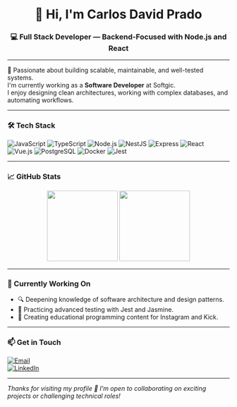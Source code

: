 <h1 align="center">👋 Hi, I'm Carlos David Prado</h1>
<h3 align="center">💻 Full Stack Developer — Backend-Focused with Node.js and React</h3>

---

🚀 Passionate about building scalable, maintainable, and well-tested systems.  
I'm currently working as a **Software Developer** at Softgic.  
I enjoy designing clean architectures, working with complex databases, and automating workflows.

---

### 🛠️ Tech Stack

![JavaScript](https://img.shields.io/badge/-JavaScript-F7DF1E?style=flat-square&logo=javascript&logoColor=000)
![TypeScript](https://img.shields.io/badge/-TypeScript-3178C6?style=flat-square&logo=typescript&logoColor=fff)
![Node.js](https://img.shields.io/badge/-Node.js-339933?style=flat-square&logo=node.js&logoColor=fff)
![NestJS](https://img.shields.io/badge/-NestJS-E0234E?style=flat-square&logo=nestjs&logoColor=fff)
![Express](https://img.shields.io/badge/-Express-000000?style=flat-square&logo=express&logoColor=fff)
![React](https://img.shields.io/badge/-React-61DAFB?style=flat-square&logo=react&logoColor=000)
![Vue.js](https://img.shields.io/badge/-Vue.js-42B883?style=flat-square&logo=vue.js&logoColor=fff)
![PostgreSQL](https://img.shields.io/badge/-PostgreSQL-4169E1?style=flat-square&logo=postgresql&logoColor=fff)
![Docker](https://img.shields.io/badge/-Docker-2496ED?style=flat-square&logo=docker&logoColor=fff)
![Jest](https://img.shields.io/badge/-Jest-C21325?style=flat-square&logo=jest&logoColor=fff)

---

### 📈 GitHub Stats

<p align="center">
  <img src="https://github-readme-stats.vercel.app/api?username=kelthaz&show_icons=true&theme=radical&hide_title=false&bg_color=00000000&title_color=FF6B81&text_color=CFCFCF&icon_color=FF6B81&border_color=44475a" height="160" />
  <img src="https://github-readme-stats.vercel.app/api/top-langs/?username=kelthaz&**layout=compact&theme=radical**" height="160"/>
</p>

---

### 📌 Currently Working On

- 🔍 Deepening knowledge of software architecture and design patterns.
- 🧪 Practicing advanced testing with Jest and Jasmine.
- 🎥 Creating educational programming content for Instagram and Kick.

---

### 📫 Get in Touch

[![Email](https://img.shields.io/badge/Email-davidkelthaz@gmail.com-blue)](mailto:davidkelthaz@gmail.com)  
[![LinkedIn](https://img.shields.io/badge/LinkedIn-David%20Prado-blue?logo=linkedin)]([https://www.linkedin.com/in/kelthaz/])

---

_Thanks for visiting my profile 🙌 I’m open to collaborating on exciting projects or challenging technical roles!_

